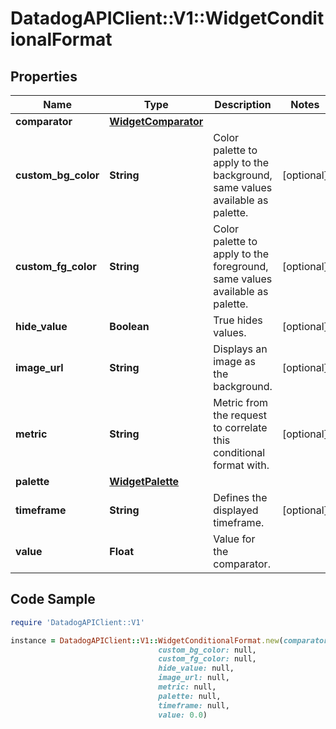 # DatadogAPIClient::V1::WidgetConditionalFormat

## Properties

Name | Type | Description | Notes
------------ | ------------- | ------------- | -------------
**comparator** | [**WidgetComparator**](WidgetComparator.md) |  | 
**custom_bg_color** | **String** | Color palette to apply to the background, same values available as palette. | [optional] 
**custom_fg_color** | **String** | Color palette to apply to the foreground, same values available as palette. | [optional] 
**hide_value** | **Boolean** | True hides values. | [optional] 
**image_url** | **String** | Displays an image as the background. | [optional] 
**metric** | **String** | Metric from the request to correlate this conditional format with. | [optional] 
**palette** | [**WidgetPalette**](WidgetPalette.md) |  | 
**timeframe** | **String** | Defines the displayed timeframe. | [optional] 
**value** | **Float** | Value for the comparator. | 

## Code Sample

```ruby
require 'DatadogAPIClient::V1'

instance = DatadogAPIClient::V1::WidgetConditionalFormat.new(comparator: null,
                                 custom_bg_color: null,
                                 custom_fg_color: null,
                                 hide_value: null,
                                 image_url: null,
                                 metric: null,
                                 palette: null,
                                 timeframe: null,
                                 value: 0.0)
```


